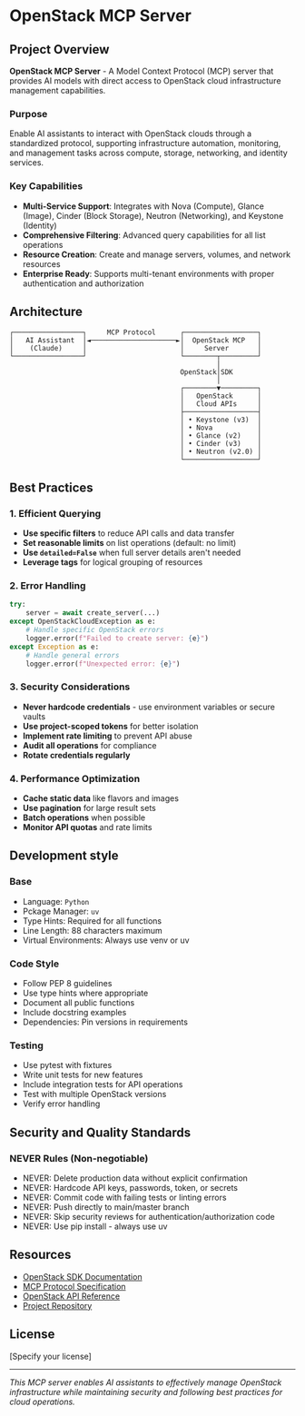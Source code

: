 # OpenStack MCP Server

## Project Overview

**OpenStack MCP Server** - A Model Context Protocol (MCP) server that provides AI models with direct access to OpenStack cloud infrastructure management capabilities.

### Purpose
Enable AI assistants to interact with OpenStack clouds through a standardized protocol, supporting infrastructure automation, monitoring, and management tasks across compute, storage, networking, and identity services.

### Key Capabilities
- **Multi-Service Support**: Integrates with Nova (Compute), Glance (Image), Cinder (Block Storage), Neutron (Networking), and Keystone (Identity)
- **Comprehensive Filtering**: Advanced query capabilities for all list operations
- **Resource Creation**: Create and manage servers, volumes, and network resources
- **Enterprise Ready**: Supports multi-tenant environments with proper authentication and authorization

## Architecture

```
┌─────────────────┐     MCP Protocol      ┌──────────────────┐
│   AI Assistant  │◄─────────────────────►│  OpenStack MCP   │
│    (Claude)     │                       │     Server       │
└─────────────────┘                       └────────┬─────────┘
                                                   │
                                          OpenStack│SDK
                                                   │
                                          ┌────────▼─────────┐
                                          │   OpenStack      │
                                          │   Cloud APIs     │
                                          ├──────────────────┤
                                          │ • Keystone (v3)  │
                                          │ • Nova           │
                                          │ • Glance (v2)    │
                                          │ • Cinder (v3)    │
                                          │ • Neutron (v2.0) │
                                          └──────────────────┘
```

## Best Practices

### 1. Efficient Querying
- **Use specific filters** to reduce API calls and data transfer
- **Set reasonable limits** on list operations (default: no limit)
- **Use `detailed=False`** when full server details aren't needed
- **Leverage tags** for logical grouping of resources

### 2. Error Handling
```python
try:
    server = await create_server(...)
except OpenStackCloudException as e:
    # Handle specific OpenStack errors
    logger.error(f"Failed to create server: {e}")
except Exception as e:
    # Handle general errors
    logger.error(f"Unexpected error: {e}")
```

### 3. Security Considerations
- **Never hardcode credentials** - use environment variables or secure vaults
- **Use project-scoped tokens** for better isolation
- **Implement rate limiting** to prevent API abuse
- **Audit all operations** for compliance
- **Rotate credentials regularly**

### 4. Performance Optimization
- **Cache static data** like flavors and images
- **Use pagination** for large result sets
- **Batch operations** when possible
- **Monitor API quotas** and rate limits

## Development style

### Base
- Language: `Python`
- Pckage Manager: `uv`
- Type Hints: Required for all functions
- Line Length: 88 characters maximum
- Virtual Environments: Always use venv or uv

### Code Style
- Follow PEP 8 guidelines
- Use type hints where appropriate
- Document all public functions
- Include docstring examples
- Dependencies: Pin versions in requirements

### Testing
- Use pytest with fixtures
- Write unit tests for new features
- Include integration tests for API operations
- Test with multiple OpenStack versions
- Verify error handling

## Security and Quality Standards

### NEVER Rules (Non-negotiable)

- NEVER: Delete production data without explicit confirmation
- NEVER: Hardcode API keys, passwords, token, or secrets
- NEVER: Commit code with failing tests or linting errors
- NEVER: Push directly to main/master branch
- NEVER: Skip security reviews for authentication/authorization code
- NEVER: Use pip install - always use uv

## Resources

- [OpenStack SDK Documentation](https://docs.openstack.org/openstacksdk/latest/)
- [MCP Protocol Specification](https://modelcontextprotocol.io/)
- [OpenStack API Reference](https://docs.openstack.org/api-ref/)
- [Project Repository](https://github.com/hichihara/openstack-mcp-server)

## License

[Specify your license]

---

*This MCP server enables AI assistants to effectively manage OpenStack infrastructure while maintaining security and following best practices for cloud operations.*